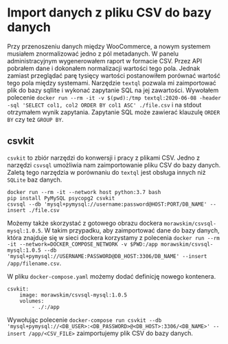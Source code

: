 # Import danych z pliku CSV do bazy danych

Przy przenoszeniu danych między WooCommerce, a nowym systemem musiałem znormalizować jedno z pól metadanych. W panelu administracyjnym wygenerowałem raport w formacie CSV. Przez API pobrałem dane i dokonałem normalizacji wartości tego pola. Jednak zamiast przeglądać parę tysięcy wartości postanowiłem porównać wartość tego pola między systemami. Narzędzie `textql` pozwala mi zaimportować plik do bazy sqllite i wykonać zapytanie SQL na jej zawartości. Wywołałem polecenie `docker run --rm -it -v $(pwd):/tmp textql:2020-06-08 -header -sql 'SELECT col1, col2 ORDER BY col1 ASC' ./file.csv` i na stdout otrzymałem wynik zapytania. Zapytanie SQL może zawierać klauzulę `ORDER BY` czy też `GROUP BY`.

## csvkit

`csvkit` to zbiór narzędzi do konwersji i pracy z plikami CSV. Jedno z narzędzi `csvsql` umożliwia nam zaimportowanie pliku CSV do bazy danych. Zaletą tego narzędzia w porównaniu do `textql` jest obsługa innych niż `SQLite` baz danych.

```
docker run --rm -it --network host python:3.7 bash
pip install PyMySQL psycopg2 csvkit
csvsql --db 'mysql+pymysql://username:password@HOST:PORT/DB_NAME' --insert ./file.csv
```

Możemy także skorzystać z gotowego obrazu dockera `morawskim/csvsql-mysql:1.0.5`. W takim przypadku, aby zaimportować dane do bazy danych, która znajduje się w sieci dockera korzystamy z polecenia `docker run --rm -it --network=DOCKER_COMPOSE_NETWORK -v $PWD:/app morawskim/csvsql-mysql:1.0.5 --db 'mysql+pymysql://USERNAME:PASSWORD@DB_HOST:3306/DB_NAME' --insert /app/filename.csv`.

W pliku `docker-compose.yaml` możemy dodać definicję nowego kontenera.

```
csvkit:
    image: morawskim/csvsql-mysql:1.0.5
    volumes:
        - ./:/app
```

Wywołując polecenie `docker-compose run csvkit --db 'mysql+pymysql://<DB_USER>:<DB_PASSWORD>@<DB_HOST>:3306/<DB_NAME>' --insert /app/<CSV_FILE>` zaimportujemy plik CSV do bazy danych.
